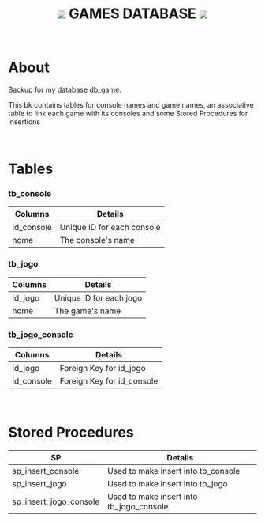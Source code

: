 <h1 align='center'>
  <img src="https://icongr.am/material/database.svg?size=30&color=127369">
  GAMES DATABASE
  <img src="https://icongr.am/material/database.svg?size=30&color=127369">
</h1>

</br>

# About

Backup for my database db_game.

This bk contains tables for console names and game names, an associative table to link each game with its consoles and some Stored Procedures for insertions

</br>

# Tables

### tb_console

| Columns | Details |
| --- | --- |
| id_console | Unique ID for each console |
| nome | The console's name |


### tb_jogo

| Columns | Details |
| --- | --- |
| id_jogo | Unique ID for each jogo |
| nome | The game's name |


### tb_jogo_console

| Columns | Details |
| --- | --- |
| id_jogo | Foreign Key for id_jogo |
| id_console | Foreign Key for id_console |

</br>

# Stored Procedures

| SP | Details |
| --- | --- |
| sp_insert_console | Used to make insert into tb_console |
| sp_insert_jogo | Used to make insert into tb_jogo |
| sp_insert_jogo_console | Used to make insert into tb_jogo_console |

